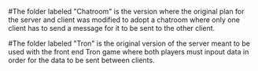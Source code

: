 #The folder labeled "Chatroom" is the version where the original plan for the server and client was modified to adopt a chatroom where only one client has to send a message for it to be sent to the other client.

#The folder labeled "Tron" is the original version of the server meant to be used with the front end Tron game where both players must inpout data in order for the data to be sent between clients.
